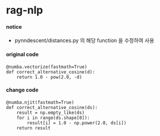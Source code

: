 # rag-nlp

#### notice

- pynndescent/distances.py 의 해당 function 을 수정하여 사용

#### original code
```
@numba.vectorize(fastmath=True)
def correct_alternative_cosine(d):
    return 1.0 - pow(2.0, -d)
```

#### change code
```
@numba.njit(fastmath=True)
def correct_alternative_cosine(ds):
    result = np.empty_like(ds)
    for i in range(ds.shape[0]):
        result[i] = 1.0 - np.power(2.0, ds[i])
    return result
```